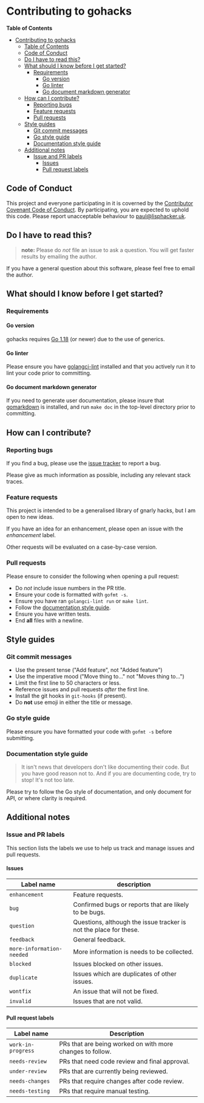 <!-- -*- mode: gfm; auto-fill: t; fill-column: 78; -*- -->

# Contributing to gohacks

<!-- markdown-toc start - Don't edit this section. Run M-x markdown-toc-generate-toc again -->
**Table of Contents**

- [Contributing to gohacks](#contributing-to-gohacks)
    - [Table of Contents](#table-of-contents)
    - [Code of Conduct](#code-of-conduct)
    - [Do I have to read this?](#do-i-have-to-read-this)
    - [What should I know before I get started?](#what-should-i-know-before-i-get-started)
        - [Requirements](#requirements)
            - [Go version](#go-version)
            - [Go linter](#go-linter)
            - [Go document markdown generator](#go-document-markdown-generator)
    - [How can I contribute?](#how-can-i-contribute)
        - [Reporting bugs](#reporting-bugs)
        - [Feature requests](#feature-requests)
        - [Pull requests](#pull-requests)
    - [Style guides](#style-guides)
        - [Git commit messages](#git-commit-messages)
        - [Go style guide](#go-style-guide)
        - [Documentation style guide](#documentation-style-guide)
    - [Additional notes](#additional-notes)
        - [Issue and PR labels](#issue-and-pr-labels)
            - [Issues](#issues)
            - [Pull request labels](#pull-request-labels)

<!-- markdown-toc end -->

## Code of Conduct

This project and everyone participating in it is coverned by
the [Contributor Covenant Code of Conduct](CODE_OF_CONDUCT.md).  By
participating, you are expected to uphold this code.  Please report
unacceptable behaviour to [paul@lisphacker.uk](mailto:paul@lisphacker.uk).

## Do I have to read this?

> **note:** Please do *not* file an issue to ask a question.  You will
> get faster results by emailing the author.

If you have a general question about this software, please feel free
to email the author.

## What should I know before I get started?

### Requirements

#### Go version

gohacks requires [Go 1.18](https://go.dev/) (or newer) due to the use
of generics.

#### Go linter

Please ensure you
have [golangci-lint](https://golangci-lint.run/usage/install/)
installed and that you actively run it to lint your code prior to
committing.

#### Go document markdown generator

If you need to generate user documentation, please insure
that [gomarkdown](https://github.com/robertkrimen/godocdown/) is
installed, and run `make doc` in the top-level directory prior to
committing.

## How can I contribute?

### Reporting bugs

If you find a bug, please use
the [issue tracker](https://github.com/Asmodai/gohacks/issues) to
report a bug.

Please give as much information as possible, including any relevant
stack traces.

### Feature requests

This project is intended to be a generalised library of gnarly hacks,
but I am open to new ideas.

If you have an idea for an enhancement, please open an issue with the
*enhancement* label.

Other requests will be evaluated on a case-by-case version.

### Pull requests

Please ensure to consider the following when opening a pull request:

 * Do *not* include issue numbers in the PR title.
 * Ensure your code is formatted with `gofmt -s`.
 * Ensure you have ran `golangci-lint run` or `make lint`.
 * Follow the [documentation style guide](#documentation-style-guide).
 * Ensure you have written tests.
 * End **all** files with a newline.

## Style guides

### Git commit messages

 * Use the present tense ("Add feature", not "Added feature")
 * Use the imperative mood ("Move thing to..." not "Moves thing to...")
 * Limit the first line to 50 characters or less.
 * Reference issues and pull requests *after* the first line.
 * Install the git hooks in `git-hooks` (if present).
 * Do **not** use emoji in either the title or message.

### Go style guide

Please ensure you have formatted your code with `gofmt -s` before submitting.

### Documentation style guide

> It isn't news that developers don't like documenting their code. But you have
> good reason not to. And if you are documenting code, try to stop! It's not too
> late.

Please try to follow the Go style of documentation, and only document
for API, or where clarity is required.

## Additional notes

### Issue and PR labels

This section lists the labels we use to help us track and manage issues and pull
requests.

#### Issues

Label name | description
-----------|------------
`enhancement` | Feature requests.
`bug` | Confirmed bugs or reports that are likely to be bugs.
`question` | Questions, although the issue tracker is not the place for these.
`feedback` | General feedback.
`more-information-needed` | More information is needs to be collected.
`blocked` | Issues blocked on other issues.
`duplicate` | Issues which are duplicates of other issues.
`wontfix` | An issue that will not be fixed.
`invalid` | Issues that are not valid.

#### Pull request labels

Label name | Description
-----------|------------
`work-in-progress` | PRs that are being worked on with more changes to follow.
`needs-review` | PRs that need code review and final approval.
`under-review` | PRs that are currently being reviewed.
`needs-changes` | PRs that require changes after code review.
`needs-testing` | PRs that require manual testing.
